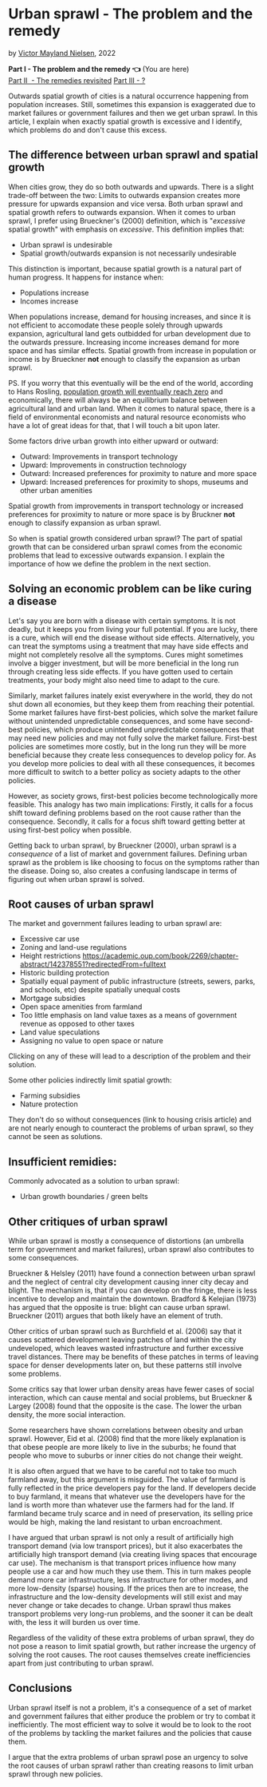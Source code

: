 # Urban sprawl - The problem and the remedy

by [Victor Mayland Nielsen](/?p=victor-mayland-nielsen), 2022

**Part I - The problem and the remedy 👈** (You are here)  
[Part II  - The remedies revisited](/?p=remedies-revisited)
[Part III - ?](-)  

Outwards spatial growth of cities is a natural occurrence happening from population increases. Still, sometimes this expansion is exaggerated due to market failures or government failures and then we get urban sprawl. In this article, I explain when exactly spatial growth is excessive and I identify, which problems do and don't cause this excess.

## The difference between urban sprawl and spatial growth
When cities grow, they do so both outwards and upwards. There is a slight trade-off between the two: Limits to outwards expansion creates more pressure for upwards expansion and vice versa. Both urban sprawl and spatial growth refers to outwards expansion. When it comes to urban sprawl, I prefer using Brueckner's (2000) definition, which is "*excessive* spatial growth" with emphasis on *excessive*. This definition implies that:
- Urban sprawl is undesirable
- Spatial growth/outwards expansion is not necessarily undesirable

This distinction is important, because spatial growth is a natural part of human progress. It happens for instance when:
- Populations increase
- Incomes increase

When populations increase, demand for housing increases, and since it is not efficient to accomodate these people solely through upwards expansion, agricultural land gets outbidded for urban development due to the outwards pressure. Increasing income increases demand for more space and has similar effects. Spatial growth from increase in population or income is by Brueckner **not** enough to classify the expansion as urban sprawl.

PS. If you worry that this eventually will be the end of the world, according to Hans Rosling, [population growth will eventually reach zero](https://www.ted.com/talks/hans_rosling_global_population_growth_box_by_box?language=en) and economically, there will always be an equilibrium balance between agricultural land and urban land. When it comes to natural space, there is a field of environmental economists and natural resource economists who have a lot of great ideas for that, that I will touch a bit upon later. 

Some factors drive urban growth into either upward or outward:
- Outward: Improvements in transport technology
- Upward: Improvements in construction technology
- Outward: Increased preferences for proximity to nature and more space 
- Upward: Increased preferences for proximity to shops, museums and other urban amenities

Spatial growth from improvements in transport technology or increased preferences for proximity to nature or more space is by Bruckner **not** enough to classify expansion as urban sprawl. 

So when is spatial growth considered urban sprawl? 
The part of spatial growth that can be considered urban sprawl comes from the economic problems that lead to excessive outwards expansion. I explain the importance of how we define the problem in the next section. 

## Solving an economic problem can be like curing a disease
Let's say you are born with a disease with certain symptoms. It is not deadly, but it keeps you from living your full potential. If you are lucky, there is a cure, which will end the disease without side effects. Alternatively, you can treat the symptoms using a treatment that may have side effects and might not completely resolve all the symptoms. 
Cures might sometimes involve a bigger investment, but will be more beneficial in the long run through creating less side effects. If you have gotten used to certain treatments, your body might also need time to adapt to the cure. 

Similarly, market failures inately exist everywhere in the world, they do not shut down all economies, but they keep them from reaching their potential. Some market failures have first-best policies, which solve the market failure without unintended unpredictable consequences, and some have second-best policies, which produce unintended unpredictable consequences that may need new policies and may not fully solve the market failure.
First-best policies are sometimes more costly, but in the long run they will be more beneficial because they create less consequences to develop policy for. As you develop more policies to deal with all these consequences, it becomes more difficult to switch to a better policy as society adapts to the other policies. 

However, as society grows, first-best policies become technologically more feasible. This analogy has two main implications: Firstly, it calls for a focus shift toward defining problems based on the root cause rather than the consequence. Secondly, it calls for a focus shift toward getting better at using first-best policy when possible.

Getting back to urban sprawl, by Brueckner (2000), urban sprawl is a *consequence* of a list of market and government failures. Defining urban sprawl as the problem is like choosing to focus on the symptoms rather than the disease. Doing so, also creates a confusing landscape in terms of figuring out when urban sprawl is solved. 

## Root causes of urban sprawl
The market and government failures leading to urban sprawl are:
- Excessive car use
- Zoning and land-use regulations
- Height restrictions https://academic.oup.com/book/2269/chapter-abstract/142378551?redirectedFrom=fulltext
- Historic building protection
- Spatially equal payment of public infrastructure (streets, sewers, parks, and schools, etc) despite spatially unequal costs
- Mortgage subsidies
- Open space amenities from farmland
- Too little emphasis on land value taxes as a means of government revenue as opposed to other taxes
- Land value speculations
- Assigning no value to open space or nature

Clicking on any of these will lead to a description of the problem and their solution. 

Some other policies indirectly limit spatial growth:
- Farming subsidies
- Nature protection

They don't do so without consequences (link to housing crisis article) and are not nearly enough to counteract the problems of urban sprawl, so they cannot be seen as solutions.

## Insufficient remidies:
Commonly advocated as a solution to urban sprawl:
- Urban growth boundaries / green belts

## Other critiques of urban sprawl
While urban sprawl is mostly a consequence of distortions (an umbrella term for government and market failures), urban sprawl also contributes to some consequences.

Brueckner & Helsley (2011) have found a connection between urban sprawl and the neglect of central city development causing inner city decay and blight. The mechanism is, that if you can develop on the fringe, there is less incentive to develop and maintain the downtown. Bradford & Kelejian (1973) has argued that the opposite is true: blight can cause urban sprawl. Brueckner (2011) argues that both likely have an element of truth.

Other critics of urban sprawl such as Burchfield et al. (2006) say that it causes scattered development leaving patches of land within the city undeveloped, which leaves wasted infrastructure and further excessive travel distances. There may be benefits of these patches in terms of leaving space for denser developments later on, but these patterns still involve some problems.

Some critics say that lower urban density areas have fewer cases of social interaction, which can cause mental and social problems, but Brueckner & Largey (2008) found that the opposite is the case. The lower the urban density, the more social interaction.

Some researchers have shown correlations between obesity and urban sprawl. However, Eid et al. (2008) find that the more likely explanation is that obese people are more likely to live in the suburbs; he found that people who move to suburbs or inner cities do not change their weight.

It is also often argued that we have to be careful not to take too much farmland away, but this argument is misguided. The value of farmland is fully reflected in the price developers pay for the land. If developers decide to buy farmland, it means that whatever use the developers have for the land is worth more than whatever use the farmers had for the land. If farmland became truly scarce and in need of preservation, its selling price would be high, making the land resistant to urban encroachment.

I have argued that urban sprawl is not only a result of artificially high transport demand (via low transport prices), but it also exacerbates the artificially high transport demand (via creating living spaces that encourage car use). The mechanism is that transport prices influence how many people use a car and how much they use them. This in turn makes people demand more car infrastructure, less infrastructure for other modes, and more low-density (sparse) housing. If the prices then are to increase, the infrastructure and the low-density developments will still exist and may never change or take decades to change. Urban sprawl thus makes transport problems very long-run problems, and the sooner it can be dealt with, the less it will burden us over time.

Regardless of the validity of these extra problems of urban sprawl, they do not pose a reason to limit spatial growth, but rather increase the urgency of solving the root causes. The root causes themselves create inefficiencies apart from just contributing to urban sprawl.

## Conclusions
Urban sprawl itself is not a problem, it's a consequence of a set of market and government failures that either produce the problem or try to combat it inefficiently. The most efficient way to solve it would be to look to the root of the problems by tackling the market failures and the policies that cause them.

I argue that the extra problems of urban sprawl pose an urgency to solve the root causes of urban sprawl rather than creating reasons to limit urban sprawl through new policies.
